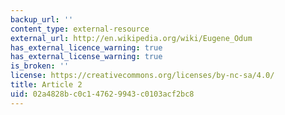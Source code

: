 ```yaml
---
backup_url: ''
content_type: external-resource
external_url: http://en.wikipedia.org/wiki/Eugene_Odum
has_external_licence_warning: true
has_external_license_warning: true
is_broken: ''
license: https://creativecommons.org/licenses/by-nc-sa/4.0/
title: Article 2
uid: 02a4828b-c0c1-4762-9943-c0103acf2bc8
---
```

